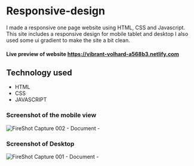 # Responsive-design
I made a responsive one page website using HTML, CSS and Javascript. This site includes a responsive design for mobile tablet and desktop 
I also used some ui gradient to make the site a bit clean.

#### Live preview of website https://vibrant-volhard-a568b3.netlify.com

## Technology used
* HTML
* CSS
* JAVASCRIPT
  

### Screenshot of the mobile view

![FireShot Capture 002 - Document - ](https://user-images.githubusercontent.com/37313213/63651104-832a1e80-c71f-11e9-9d12-c511b1a92825.png)


### Screenshot of Desktop

![FireShot Capture 001 - Document - ](https://user-images.githubusercontent.com/37313213/63651140-d7cd9980-c71f-11e9-8f23-fbec55b618fb.png)



